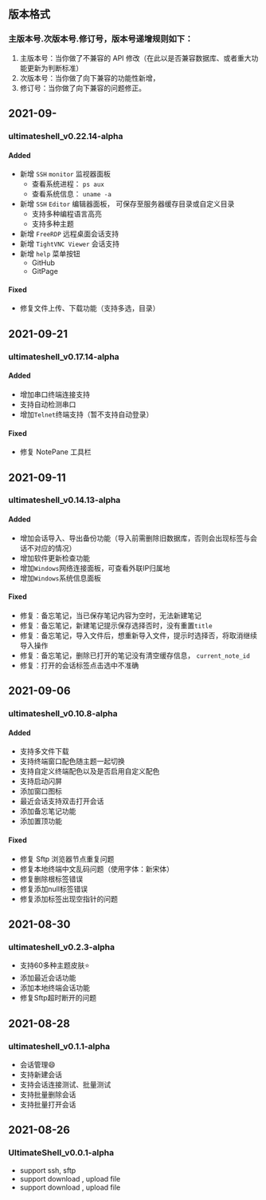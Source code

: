## 版本格式
### 主版本号.次版本号.修订号，版本号递增规则如下：
1. 主版本号：当你做了不兼容的 API 修改（在此以是否兼容数据库、或者重大功能更新为判断标准）
1. 次版本号：当你做了向下兼容的功能性新增，
1. 修订号：当你做了向下兼容的问题修正。


## 2021-09-
### ultimateshell_v0.22.14-alpha
#### Added
- 新增 `SSH` `monitor` 监视器面板
  - 查看系统进程： `ps aux`
  - 查看系统信息： `uname -a`
- 新增 `SSH` `Editor` 编辑器面板， 可保存至服务器缓存目录或自定义目录
  - 支持多种编程语言高亮
  - 支持多种主题
- 新增 `FreeRDP` 远程桌面会话支持
- 新增 `TightVNC Viewer` 会话支持
- 新增 `help` 菜单按钮
    - GitHub
    - GitPage

#### Fixed
- 修复文件上传、下载功能（支持多选，目录）


## 2021-09-21
### ultimateshell_v0.17.14-alpha
#### Added
- 增加串口终端连接支持
- 支持自动检测串口
- 增加`Telnet`终端支持（暂不支持自动登录）

#### Fixed
- 修复 NotePane 工具栏


## 2021-09-11
### ultimateshell_v0.14.13-alpha
#### Added
- 增加会话导入、导出备份功能（导入前需删除旧数据库，否则会出现标签与会话不对应的情况）
- 增加软件更新检查功能
- 增加`Windows`网络连接面板，可查看外联IP归属地
- 增加`Windows`系统信息面板

#### Fixed
- 修复：备忘笔记，当已保存笔记内容为空时，无法新建笔记
- 修复：备忘笔记，新建笔记提示保存选择否时，没有重置`title`
- 修复：备忘笔记，导入文件后，想重新导入文件，提示时选择否，将取消继续导入操作
- 修复：备忘笔记，删除已打开的笔记没有清空缓存信息， `current_note_id`
- 修复：打开的会话标签点击选中不准确


## 2021-09-06
### ultimateshell_v0.10.8-alpha
#### Added
- 支持多文件下载
- 支持终端窗口配色随主题一起切换
- 支持自定义终端配色以及是否启用自定义配色
- 支持启动闪屏
- 添加窗口图标
- 最近会话支持双击打开会话
- 添加备忘笔记功能
- 添加置顶功能

#### Fixed
- 修复 Sftp 浏览器节点重复问题
- 修复本地终端中文乱码问题（使用字体：新宋体）
- 修复删除根标签错误
- 修复添加null标签错误
- 修复添加标签出现空指针的问题


## 2021-08-30
### ultimateshell_v0.2.3-alpha
- 支持60多种主题皮肤:star:
- 添加最近会话功能
- 添加本地终端会话功能
- 修复Sftp超时断开的问题


## 2021-08-28
### ultimateshell_v0.1.1-alpha
- 会话管理:smile:
- 支持新建会话
- 支持会话连接测试、批量测试
- 支持批量删除会话
- 支持批量打开会话

## 2021-08-26
### UltimateShell_v0.0.1-alpha
- support ssh, sftp
- support download , upload file
- support download , upload file